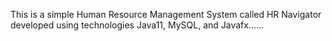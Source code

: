 This is a simple Human Resource Management System called HR Navigator developed using technologies Java11, MySQL, and Javafx......
